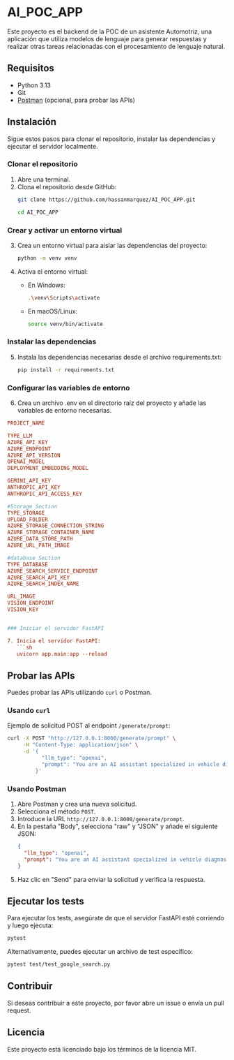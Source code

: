 # AI_POC_APP

Este proyecto es el backend de la POC de un asistente Automotriz, una aplicación que utiliza modelos de lenguaje para generar respuestas y realizar otras tareas relacionadas con el procesamiento de lenguaje natural.

## Requisitos

- Python 3.13
- Git
- [Postman](https://www.postman.com/downloads/) (opcional, para probar las APIs)

## Instalación

Sigue estos pasos para clonar el repositorio, instalar las dependencias y ejecutar el servidor localmente.

### Clonar el repositorio

1. Abre una terminal.
2. Clona el repositorio desde GitHub:
   ```sh
   git clone https://github.com/hassanmarquez/AI_POC_APP.git

   cd AI_POC_APP
   ```

### Crear y activar un entorno virtual

3. Crea un entorno virtual para aislar las dependencias del proyecto:
   ```sh
   python -m venv venv
   ```

4. Activa el entorno virtual:
   - En Windows:
     ```sh
     .\venv\Scripts\activate
     ```
   - En macOS/Linux:
     ```sh
     source venv/bin/activate
     ```

### Instalar las dependencias

5. Instala las dependencias necesarias desde el archivo requirements.txt:
   ```sh
   pip install -r requirements.txt
   ```

### Configurar las variables de entorno

6. Crea un archivo .env en el directorio raíz del proyecto y añade las variables de entorno necesarias. 

```ini
PROJECT_NAME

TYPE_LLM
AZURE_API_KEY
AZURE_ENDPOINT
AZURE_API_VERSION
OPENAI_MODEL
DEPLOYMENT_EMBEDDING_MODEL

GEMINI_API_KEY
ANTHROPIC_API_KEY
ANTHROPIC_API_ACCESS_KEY

#Storage Section
TYPE_STORAGE
UPLOAD_FOLDER
AZURE_STORAGE_CONNECTION_STRING
AZURE_STORAGE_CONTAINER_NAME
AZURE_DATA_STORE_PATH
AZURE_URL_PATH_IMAGE

#database Section
TYPE_DATABASE
AZURE_SEARCH_SERVICE_ENDPOINT
AZURE_SEARCH_API_KEY
AZURE_SEARCH_INDEX_NAME

URL_IMAGE
VISION_ENDPOINT
VISION_KEY


### Iniciar el servidor FastAPI

7. Inicia el servidor FastAPI:
   ```sh
   uvicorn app.main:app --reload
   ```

## Probar las APIs

Puedes probar las APIs utilizando `curl` o Postman.

### Usando `curl`

Ejemplo de solicitud POST al endpoint `/generate/prompt`:
```sh
curl -X POST "http://127.0.0.1:8000/generate/prompt" \
     -H "Content-Type: application/json" \
     -d '{
           "llm_type": "openai",
           "prompt": "You are an AI assistant specialized in vehicle diagnostics, particularly in interpreting OBD-II message codes. Your role is to assist users by performing a triage of the provided OBD-II code, offering information about the code’s implications, and indicating the severity of the issue using a traffic light system. This system will help users understand whether they need to visit a service center immediately if they should stop driving the vehicle, or if the issue is not urgent.Triage: Use the OBD-II code to assess the situation and provide a clear recommendation: Red: Serious issue, stop the vehicle immediately and seek assistance. Yellow: Caution, visit a service center soon. Green: No immediate action is required, the issue is not critical. The vehicle has a list of error codes: P050D Guidelines: Style: Maintain a formal tone in all interactions. User Knowledge Level: Adapt explanations based on simple terms and provide basic explanations. Expertise: Demonstrate in-depth knowledge of vehicle systems and OBD-II codes."
         }'
```

### Usando Postman

1. Abre Postman y crea una nueva solicitud.
2. Selecciona el método `POST`.
3. Introduce la URL `http://127.0.0.1:8000/generate/prompt`.
4. En la pestaña "Body", selecciona "raw" y "JSON" y añade el siguiente JSON:
   ```json
   {
     "llm_type": "openai",
     "prompt": "You are an AI assistant specialized in vehicle diagnostics, particularly in interpreting OBD-II message codes. Your role is to assist users by performing a triage of the provided OBD-II code, offering information about the code’s implications, and indicating the severity of the issue using a traffic light system. This system will help users understand whether they need to visit a service center immediately if they should stop driving the vehicle, or if the issue is not urgent.Triage: Use the OBD-II code to assess the situation and provide a clear recommendation: Red: Serious issue, stop the vehicle immediately and seek assistance. Yellow: Caution, visit a service center soon. Green: No immediate action is required, the issue is not critical. The vehicle has a list of error codes: P050D Guidelines: Style: Maintain a formal tone in all interactions. User Knowledge Level: Adapt explanations based on simple terms and provide basic explanations. Expertise: Demonstrate in-depth knowledge of vehicle systems and OBD-II codes."
   }
   ```
5. Haz clic en "Send" para enviar la solicitud y verifica la respuesta.

## Ejecutar los tests

Para ejecutar los tests, asegúrate de que el servidor FastAPI esté corriendo y luego ejecuta:
```sh
pytest
```

Alternativamente, puedes ejecutar un archivo de test específico:
```sh
pytest test/test_google_search.py
```

## Contribuir

Si deseas contribuir a este proyecto, por favor abre un issue o envía un pull request.

## Licencia

Este proyecto está licenciado bajo los términos de la licencia MIT.
